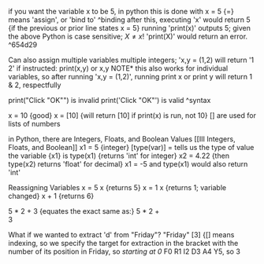 if you want the variable x to be 5, in python this is done with x = 5
	{=} means 'assign', or 'bind to' ^binding
		after this, executing 'x' would return 5 {if the previous or prior line states x = 5}
		running 'print(x)' outputs 5; given the above
		Python is case sensitive; $X \neq x$! 'print(X)' would return an error. ^654d29

Can also assign multiple variables multiple integers; 'x,y = (1,2) will return '1 2' if instructed: print(x,y) or x,y
	NOTE* this also works for individual variables, so after running 'x,y = (1,2)', running print x or print y will return 1 & 2, respectfully

print("Click "OK"") is invalid
print('Click "OK"') is valid ^syntax

x = 10 {good}
x = [10] {will return [10] if print(x) is run, not 10}
	[] are used for lists of numbers 

in Python, there are Integers, Floats, and Boolean Values [[III Integers, Floats, and Boolean]]
	x1 = 5 {integer}
	[type(var)] = tells us the type of value the variable {x1} is
		type(x1) {returns 'int' for integer}
		x2 = 4.22 {then type(x2) returns 'float' for decimal}
				x1 = -5 and type(x1) would also return 'int' 

Reassigning Variables
x = 5
x {returns 5}
x = 1
x {returns 1; variable changed}
x + 1 {returns 6}

5 * 2 + 3 {equates the exact same as:}
5 * 2 + \
3

What if we wanted to extract 'd' from "Friday"?
"Friday" [3] {[] means indexing, so we specify the target for extraction in the bracket with the number of its position in Friday, so *starting at 0* F0 R1 I2 D3 A4 Y5, so 3